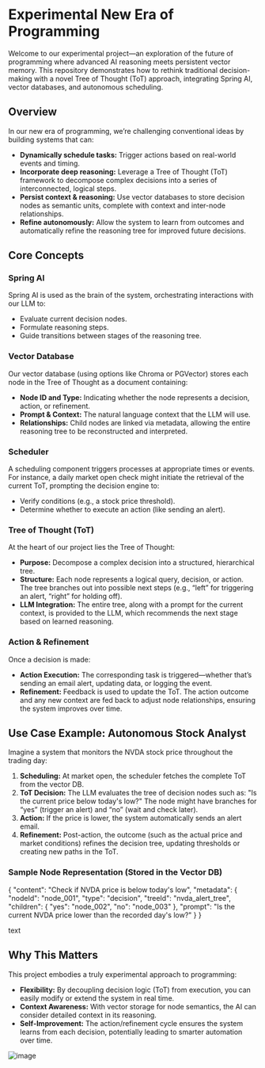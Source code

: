 # Experimental New Era of Programming

Welcome to our experimental project—an exploration of the future of programming where advanced AI reasoning meets persistent vector memory. This repository demonstrates how to rethink traditional decision-making with a novel Tree of Thought (ToT) approach, integrating Spring AI, vector databases, and autonomous scheduling.

## Overview

In our new era of programming, we’re challenging conventional ideas by building systems that can:
- **Dynamically schedule tasks:** Trigger actions based on real-world events and timing.
- **Incorporate deep reasoning:** Leverage a Tree of Thought (ToT) framework to decompose complex decisions into a series of interconnected, logical steps.
- **Persist context & reasoning:** Use vector databases to store decision nodes as semantic units, complete with context and inter-node relationships.
- **Refine autonomously:** Allow the system to learn from outcomes and automatically refine the reasoning tree for improved future decisions.

## Core Concepts

### Spring AI
Spring AI is used as the brain of the system, orchestrating interactions with our LLM to:
- Evaluate current decision nodes.
- Formulate reasoning steps.
- Guide transitions between stages of the reasoning tree.

### Vector Database
Our vector database (using options like Chroma or PGVector) stores each node in the Tree of Thought as a document containing:
- **Node ID and Type:** Indicating whether the node represents a decision, action, or refinement.
- **Prompt & Context:** The natural language context that the LLM will use.
- **Relationships:** Child nodes are linked via metadata, allowing the entire reasoning tree to be reconstructed and interpreted.

### Scheduler
A scheduling component triggers processes at appropriate times or events. For instance, a daily market open check might initiate the retrieval of the current ToT, prompting the decision engine to:
- Verify conditions (e.g., a stock price threshold).
- Determine whether to execute an action (like sending an alert).

### Tree of Thought (ToT)
At the heart of our project lies the Tree of Thought:
- **Purpose:** Decompose a complex decision into a structured, hierarchical tree.
- **Structure:** Each node represents a logical query, decision, or action. The tree branches out into possible next steps (e.g., “left” for triggering an alert, “right” for holding off).
- **LLM Integration:** The entire tree, along with a prompt for the current context, is provided to the LLM, which recommends the next stage based on learned reasoning.

### Action & Refinement
Once a decision is made:
- **Action Execution:** The corresponding task is triggered—whether that’s sending an email alert, updating data, or logging the event.
- **Refinement:** Feedback is used to update the ToT. The action outcome and any new context are fed back to adjust node relationships, ensuring the system improves over time.

## Use Case Example: Autonomous Stock Analyst

Imagine a system that monitors the NVDA stock price throughout the trading day:
1. **Scheduling:** At market open, the scheduler fetches the complete ToT from the vector DB.
2. **ToT Decision:** The LLM evaluates the tree of decision nodes such as: "Is the current price below today's low?" The node might have branches for “yes” (trigger an alert) and “no” (wait and check later).
3. **Action:** If the price is lower, the system automatically sends an alert email.
4. **Refinement:** Post-action, the outcome (such as the actual price and market conditions) refines the decision tree, updating thresholds or creating new paths in the ToT.

### Sample Node Representation (Stored in the Vector DB)

{
"content": "Check if NVDA price is below today's low",
"metadata": {
"nodeId": "node_001",
"type": "decision",
"treeId": "nvda_alert_tree",
"children": {
"yes": "node_002",
"no": "node_003"
},
"prompt": "Is the current NVDA price lower than the recorded day's low?"
}
}

text

## Why This Matters

This project embodies a truly experimental approach to programming:
- **Flexibility:** By decoupling decision logic (ToT) from execution, you can easily modify or extend the system in real time.
- **Context Awareness:** With vector storage for node semantics, the AI can consider detailed context in its reasoning.
- **Self-Improvement:** The action/refinement cycle ensures the system learns from each decision, potentially leading to smarter automation over time.

![image](https://github.com/user-attachments/assets/36f93e39-da00-4038-85bf-48b75277c975)

